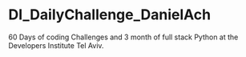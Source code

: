 # DI_DailyChallenge_DanielAch
60 Days of coding Challenges and 3 month of full stack Python at the Developers Institute Tel Aviv.

